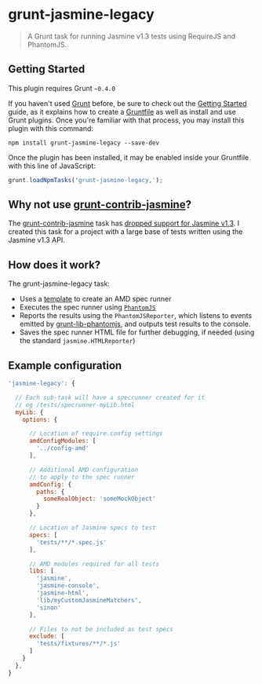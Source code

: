 grunt-jasmine-legacy
=================

> A Grunt task for running Jasmine v1.3 tests using RequireJS and PhantomJS.

## Getting Started

This plugin requires Grunt `~0.4.0`

If you haven't used [Grunt](http://gruntjs.com/) before, be sure to check out the [Getting Started](http://gruntjs.com/getting-started) guide, as it explains how to create a [Gruntfile](http://gruntjs.com/sample-gruntfile) as well as install and use Grunt plugins. Once you're familiar with that process, you may install this plugin with this command:

```shell
npm install grunt-jasmine-legacy --save-dev
```

Once the plugin has been installed, it may be enabled inside your Gruntfile with this line of JavaScript:

```js
grunt.loadNpmTasks('grunt-jasmine-legacy,');
```


## Why not use [grunt-contrib-jasmine](https://github.com/gruntjs/grunt-contrib-jasmine)?

The [grunt-contrib-jasmine](https://github.com/gruntjs/grunt-contrib-jasmine) task has [dropped support for Jasmine v1.3](https://github.com/gruntjs/grunt-contrib-jasmine/commit/c755025c577af6383b8eba754ea8cf542a084d74). I created this task for a project with a large base of tests written using the Jasmine v1.3 API.

## How does it work?

The grunt-jasmine-legacy task:

* Uses a [template](src/templates/specrunner.html.tmpl) to create an AMD spec runner
* Executes the spec runner using [`PhantomJS`](http://phantomjs.org/)
* Reports the results using the `PhantomJSReporter`, which listens to events emitted by [grunt-lib-phantomjs](https://github.com/gruntjs/grunt-lib-phantomjs), and outputs test results to the console.
* Saves the spec runner HTML file for further debugging, if needed (using the standard `jasmine.HTMLReporter`)


## Example configuration

```javascript
'jasmine-legacy': {

  // Each sub-task will have a specrunner created for it
  // eg /tests/specrunner-myLib.html
  myLib: {
    options: {

      // Location of require.config settings
      amdConfigModules: [
        '../config-amd'
      ],

      // Additional AMD configuration
      // to apply to the spec runner
      amdConfig: {
        paths: {
          someRealObject: 'someMockObject'
        }
      },

      // Location of Jasmine specs to test
      specs: [
        'tests/**/*.spec.js'
      ],

      // AMD modules required for all tests
      libs: [
        'jasmine',
        'jasmine-console',
        'jasmine-html',
        'lib/myCustomJasmineMatchers',
        'sinon'
      ],

      // Files to not be included as test specs
      exclude: [
        'tests/fixtures/**/*.js'
      ]
    }
  },
}
```
